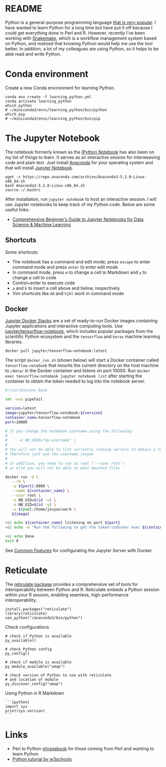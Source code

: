 # README

Python is a general-purpose programming language [that is very popular](https://madnight.github.io/githut/). I have wanted to learn Python for a long time but have put it off because I could get everything done in Perl and R. However, recently I've been working with [Snakemake](https://snakemake.readthedocs.io/en/stable/#), which is a workflow management system based on Python, and realised that knowing Python would help me use the tool better. In addition, a lot of my colleagues are using Python, so it helps to be able read and write Python.

# Conda environment

Create a new Conda environment for learning Python.

    conda env create -f learning_python.yml
    conda activate learning_python
    which python
    # ~/miniconda3/envs/learning_python/bin/python
    which pip
    # ~/miniconda3/envs/learning_python/bin/pip

# The Jupyter Notebook

The notebook formerly known as the [IPython Notebook](https://ipython.org/notebook.html) has also been on my list of things to learn. It serves as an interactive session for interweaving code and plain text. Just install [Anaconda](https://www.continuum.io/downloads) for your operating system and that will install [Jupyter Notebook](https://jupyter.readthedocs.io/en/latest/install.html).

    wget -c https://repo.anaconda.com/archive/Anaconda3-5.2.0-Linux-x86_64.sh
    bash Anaconda3-5.2.0-Linux-x86_64.sh
    source ~/.bashrc

After installation, run `jupyter notebook` to host an interactive session. I will use Jupyter notebooks to keep track of my Python code. Below are some useful links:

* [Comprehensive Beginner’s Guide to Jupyter Notebooks for Data Science & Machine Learning](https://www.analyticsvidhya.com/blog/2018/05/starters-guide-jupyter-notebook/)

## Shortcuts

Some shortcuts:

* The notebook has a command and edit mode; press `escape` to enter command mode and press `enter` to enter edit mode.
* In command mode, press `m` to change a cell to Markdown and `y` to change a cell to code
* Control+enter to execute code
* `a` and `b` to insert a cell above and below, respectively
* Vim shortcuts like `dd` and `hjkl` work in command mode

## Docker

[Jupyter Docker Stacks](https://jupyter-docker-stacks.readthedocs.io/en/latest/index.html) are a set of ready-to-run Docker images containing Jupyter applications and interactive computing tools. Use [jupyter/tensorflow-notebook](https://jupyter-docker-stacks.readthedocs.io/en/latest/using/selecting.html#jupyter-tensorflow-notebook), which includes popular packages from the scientific Python ecosystem and the `tensorflow` and `keras` machine learning libraries.

    docker pull jupyter/tensorflow-notebook:latest

The script `docker_run.sh` (shown below) will start a Docker container called `tensorflow-notebook` that mounts the current directory on the host machine to `/data/` in the Docker container and listens on port 10000. Run `docker exec tensorflow-notebook jupyter notebook list` after starting the container to obtain the token needed to log into the notebook server.

```bash
#!/usr/bin/env bash

set -euo pipefail

version=latest
image=jupyter/tensorflow-notebook:${version}
container_name=tensorflow-notebook
port=10000

# If you change the notebook username using the following:
#
#     -e NB_USER="my-username" \
#
# You will not be able to list currently running servers to obtain a token.
# Therefore just use the username jovyan
#
# In addition, you need to run as root (`--user root`)
# or else you will not be able to edit mounted files

docker run -d \
   --rm \
   -p ${port}:8888 \
   --name ${container_name} \
   --user root \
   -e NB_UID=$(id -u) \
   -e NB_GID=$(id -g) \
   -v $(pwd):/home/jovyan/work \
   ${image}

>&2 echo ${container_name} listening on port ${port}
>&2 echo -e "Run the following to get the token:\ndocker exec ${container_name} jupyter notebook list"

>&2 echo Done
exit 0
```

See [Common Features](https://jupyter-docker-stacks.readthedocs.io/en/latest/using/common.html) for configurating the Jupyter Server with Docker.

# Reticulate

The [reticulate package](https://github.com/rstudio/reticulate) provides a comprehensive set of tools for interoperability between Python and R. Reticulate embeds a Python session within your R session, enabling seamless, high-performance interoperability.

    install.packages("reticulate")
    library(reticulate)
    use_python("/anaconda3/bin/python")

Check configurations

    # check if Python is available
    py_available()
    
    # check Python config
    py_config()
    
    # check if module is available
    py_module_available("umap")
    
    # check version of Python to use with reticulate
    # and location of module
    py_discover_config("umap")

Using Python in R Markdown

    ```{python}
    import sys
    print(sys.version)
    ```

# Links

* Perl to Python [phrasebook](https://wiki.python.org/moin/PerlPhrasebook) for those coming from Perl and wanting to learn Python
* [Python tutorial by w3schools](https://www.w3schools.com/python/default.asp)

